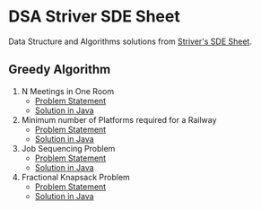 # DSA Striver SDE Sheet

Data Structure and Algorithms solutions from [Striver's SDE Sheet][striver_dsa_sheet].

## Greedy Algorithm

1. N Meetings in One Room
   - [Problem Statement](https://takeuforward.org/data-structure/n-meetings-in-one-room/)
   - [Solution in Java](./greedy_algorithm/n_meetings_in_one_room/Solution.java)
2. Minimum number of Platforms required for a Railway
   - [Problem Statement](https://takeuforward.org/data-structure/minimum-number-of-platforms-required-for-a-railway/)
   - [Solution in Java](./greedy_algorithm/minimum_platforms_for_railway/Solution.java)
3. Job Sequencing Problem
   - [Problem Statement](https://takeuforward.org/data-structure/job-sequencing-problem/)
   - [Solution in Java](./greedy_algorithm/job_sequencing/Solution.java)
4. Fractional Knapsack Problem
   - [Problem Statement](https://takeuforward.org/data-structure/fractional-knapsack-problem-greedy-approach/)
   - [Solution in Java](./greedy_algorithm/fractional_knapsack/Solution.java)

[striver_dsa_sheet]: https://takeuforward.org/interviews/strivers-sde-sheet-top-coding-interview-problems
